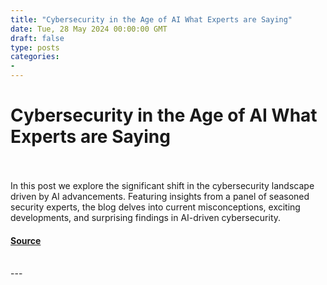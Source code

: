 ```yaml
---
title: "Cybersecurity in the Age of AI What Experts are Saying"
date: Tue, 28 May 2024 00:00:00 GMT
draft: false
type: posts
categories: 
- 
---
```

# Cybersecurity in the Age of AI What Experts are Saying

<br/>

<br/>
In this post we explore the significant shift in the cybersecurity landscape driven by AI advancements. Featuring insights from a panel of seasoned security experts, the blog delves into current misconceptions, exciting developments, and surprising findings in AI-driven cybersecurity.

#### [Source](https://www.greynoise.io/blog/cybersecurity-in-the-age-of-ai-what-experts-are-saying)

<br/>
---
